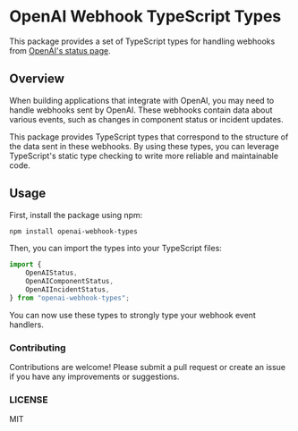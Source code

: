 # OpenAI Webhook TypeScript Types

This package provides a set of TypeScript types for handling webhooks from [OpenAI's status page](https://status.openai.com/#).

## Overview

When building applications that integrate with OpenAI, you may need to handle webhooks sent by OpenAI. These webhooks contain data about various events, such as changes in component status or incident updates.

This package provides TypeScript types that correspond to the structure of the data sent in these webhooks. By using these types, you can leverage TypeScript's static type checking to write more reliable and maintainable code.

## Usage

First, install the package using npm:

```bash
npm install openai-webhook-types
```

Then, you can import the types into your TypeScript files:

```typescript
import {
	OpenAIStatus,
	OpenAIComponentStatus,
	OpenAIIncidentStatus,
} from "openai-webhook-types";
```

You can now use these types to strongly type your webhook event handlers.

### Contributing

Contributions are welcome! Please submit a pull request or create an issue if you have any improvements or suggestions.

### LICENSE

MIT
